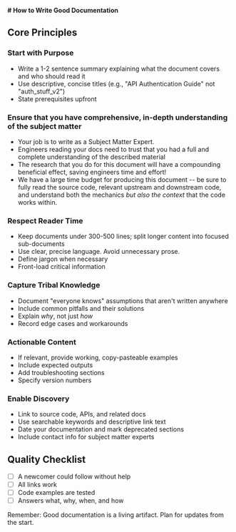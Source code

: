 **# How to Write Good Documentation**

## Core Principles

### Start with Purpose

- Write a 1-2 sentence summary explaining what the document covers and who should read it
- Use descriptive, concise titles (e.g., "API Authentication Guide" not "auth_stuff_v2")
- State prerequisites upfront

### Ensure that you have comprehensive, in-depth understanding of the subject matter

- Your job is to write as a Subject Matter Expert.
- Engineers reading your docs need to trust that you had a full and complete understanding of the described material
- The research that you do for this document will have a compounding beneficial effect, saving engineers time and effort!
- We have a large time budget for producing this document -- be sure to fully read the source code, relevant upstream and downstream code, and understand both the mechanics _but also the context_ that the code works within.

### Respect Reader Time

- Keep documents under 300-500 lines; split longer content into focused sub-documents
- Use clear, precise language. Avoid unnecessary prose.
- Define jargon when necessary
- Front-load critical information

### Capture Tribal Knowledge

- Document "everyone knows" assumptions that aren't written anywhere
- Include common pitfalls and their solutions
- Explain _why_, not just _how_
- Record edge cases and workarounds

### Actionable Content

- If relevant, provide working, copy-pasteable examples
- Include expected outputs
- Add troubleshooting sections
- Specify version numbers

### Enable Discovery

- Link to source code, APIs, and related docs
- Use searchable keywords and descriptive link text
- Date your documentation and mark deprecated sections
- Include contact info for subject matter experts

## Quality Checklist

- [ ] A newcomer could follow without help
- [ ] All links work
- [ ] Code examples are tested
- [ ] Answers what, why, when, and how

Remember: Good documentation is a living artifact. Plan for updates from the start.
